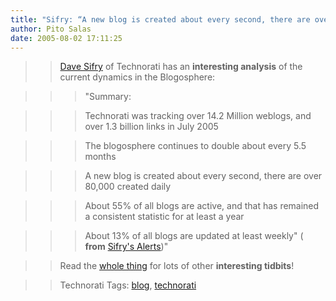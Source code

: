 ```yaml
---
title: "Sifry: “A new blog is created about every second, there are over 80,000 created daily”"
author: Pito Salas
date: 2005-08-02 17:11:25
---
```


>>

>> [Dave Sifry](<http://www.sifry.com/alerts/>) of Technorati has an
**interesting analysis** of the current dynamics in the Blogosphere:

>>

>>> "Summary:

>>

>>> Technorati was tracking over 14.2 Million weblogs, and over 1.3 billion
links in July 2005

>>>

>>> The blogosphere continues to double about every 5.5 months

>>>

>>> A new blog is created about every second, there are over 80,000 created
daily

>>>

>>> About 55% of all blogs are active, and that has remained a consistent
statistic for at least a year

>>>

>>> About 13% of all blogs are updated at least weekly" ( **from** [Sifry's
Alerts](<http://www.sifry.com/alerts/archives/000332.html>))"

>>

>> Read the [whole thing](<http://www.sifry.com/alerts/archives/000332.html>)
for lots of other **interesting tidbits**!

>>

>> Technorati Tags: [blog](<http://technorati.com/tag/blog>),
[technorati](<http://technorati.com/tag/technorati>)


